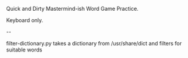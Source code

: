 

Quick and Dirty Mastermind-ish Word Game Practice.

Keyboard only.



--

filter-dictionary.py takes a dictionary from /usr/share/dict and filters
for suitable words